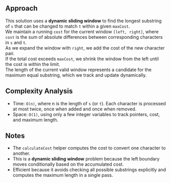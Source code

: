 ## Approach

This solution uses a **dynamic sliding window** to find the longest substring of `s` that can be changed to match `t` within a given `maxCost`.  
We maintain a running `cost` for the current window `[left, right]`, where `cost` is the sum of absolute differences between corresponding characters in `s` and `t`.  
As we expand the window with `right`, we add the cost of the new character pair.  
If the total cost exceeds `maxCost`, we shrink the window from the left until the cost is within the limit.  
The length of the current valid window represents a candidate for the maximum equal substring, which we track and update dynamically.

## Complexity Analysis

- Time: `O(n)`, where n is the length of `s` (or `t`). Each character is processed at most twice, once when added and once when removed.
- Space: `O(1)`, using only a few integer variables to track pointers, cost, and maximum length.

## Notes

- The `calculateCost` helper computes the cost to convert one character to another.
- This is a **dynamic sliding window** problem because the left boundary moves conditionally based on the accumulated cost.
- Efficient because it avoids checking all possible substrings explicitly and computes the maximum length in a single pass.  

